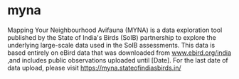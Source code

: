 # myna
Mapping Your Neighbourhood Avifauna (MYNA) is a data exploration tool published by the State of India's Birds (SoIB) partnership to explore the underlying large-scale data used in the SoIB assessments. This data is based entirely on eBird data that was downloaded from www.ebird.org/india ,and includes public observations uploaded until [Date]. For the last date of data upload, please visit https://myna.stateofindiasbirds.in/
